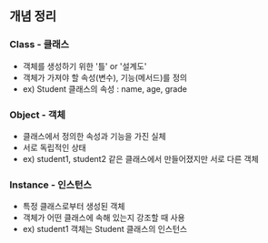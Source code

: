 ## 개념 정리

### Class - 클래스
- 객체를 생성하기 위한 '틀' or '설계도'
- 객체가 가져야 할 속성(변수), 기능(메서드)를 정의
- ex) Student 클래스의 속성 : name, age, grade

### Object - 객체
- 클래스에서 정의한 속성과 기능을 가진 실체
- 서로 독립적인 상태
- ex) student1, student2 같은 클래스에서 만들어졌지만 서로 다른 객체

### Instance - 인스턴스
- 특정 클래스로부터 생성된 객체
- 객체가 어떤 클래스에 속해 있는지 강조할 때 사용
- ex) student1 객체는 Student 클래스의 인스턴스
